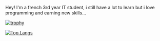 Hey! I'm a french 3rd year IT student, i still have a lot to learn but i love programming and earning new skills... 

[![trophy](https://github-profile-trophy.vercel.app/?username=Kanken6174)](https://github.com/ryo-ma/github-profile-trophy)

[![Top Langs](https://github-readme-stats.vercel.app/api/top-langs/?username=Kanken6174&langs_count=10&count_private=true)](https://github.com/anuraghazra/github-readme-stats)
